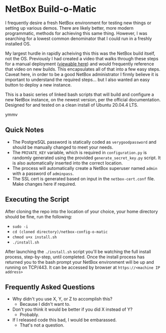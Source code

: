 # NetBox Build-o-Matic
I frequently desire a fresh NetBox environment for testing new things or setting up various demos.  There are likely better, more modern programmatic, methods for achieving this same thing.  However, I was searching for a lowest common denominator that I could run in a freshly installed OS.  

My largest hurdle in rapidly acheiving this this was the NetBox build itself, not the OS.  Previously I had created a video that walks through these steps for a manual deployment ([viewable here](https://www.youtube.com/watch?v=Z5zhIiUKrBI)) and would frequently reference that video on new builds.  This encapsulates all of that into a few easy steps.  Caveat here, in order to be a good NetBox administrator I firmly believe it is important to understand the required steps... but I also wanted an easy button to deploy a new instance.

This is a basic series of linked bash scripts that will build and configure a new NetBox instance, on the newest version, per the official documentation.  Designed for and tested on a clean install of Ubuntu 20.04.4 LTS.

ymmv

## Quick Notes

 - The PostgreSQL password is statically coded as `verygoodpassword` and should be manually changed to meet your needs. 
 - The `PRIVATE_KEY` variable, which is required in `configuration.py` is randomly generated using the provided `generate_secret_key.py` script.  It is also automatically inserted into the correct location.  
 - The process will automatically create a NetBox superuser named `admin` with a password of `adminpass`.
 - The SSL cert is generated based on input in the `netbox-cert.conf` file.  Make changes here if required.  


## Executing the Script
After cloning the repo into the location of your choice, your home directory should be fine, run the following:

 - `sudo -i`
 - `cd (cloned directory)/netbox-config-o-matic`
 - `chmod u+x install.sh`
 - `./install.sh`

After launching the `./install.sh` script you'll be watching the full install process, step-by-step, until completed.  Once the install process has returned you to the bash prompt your NetBox environment will be up and running on TCP/443.  It can be accessed by browser at `https://<machine IP address>`

## Frequently Asked Questions

- Why didn't you use X, Y, or Z to accomplish this?
  - Because I didn't want to.
- Don't you think it would be better if you did X instead of Y?
  - Probably.
- If I released code this bad, I would be embarassed.
  - That's not a question. 

